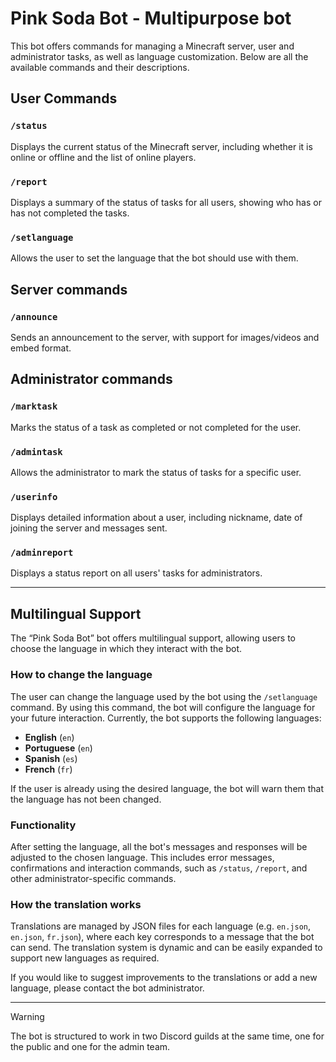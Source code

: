 # Pink Soda Bot - Multipurpose bot

This bot offers commands for managing a Minecraft server, user and administrator tasks, as well as language customization. Below are all the available commands and their descriptions.

## User Commands

### `/status`
Displays the current status of the Minecraft server, including whether it is online or offline and the list of online players.

### `/report`
Displays a summary of the status of tasks for all users, showing who has or has not completed the tasks.

### `/setlanguage`
Allows the user to set the language that the bot should use with them.

## Server commands

### `/announce`
Sends an announcement to the server, with support for images/videos and embed format.

## Administrator commands

### `/marktask`
Marks the status of a task as completed or not completed for the user.

### `/admintask`
Allows the administrator to mark the status of tasks for a specific user.

### `/userinfo`
Displays detailed information about a user, including nickname, date of joining the server and messages sent.

### `/adminreport`
Displays a status report on all users' tasks for administrators.

---

## Multilingual Support

The “Pink Soda Bot” bot offers multilingual support, allowing users to choose the language in which they interact with the bot.

### How to change the language

The user can change the language used by the bot using the `/setlanguage` command. By using this command, the bot will configure the language for your future interaction.
Currently, the bot supports the following languages:

- **English** (`en`)
- **Portuguese** (`en`)
- **Spanish** (`es`)
- **French** (`fr`)

If the user is already using the desired language, the bot will warn them that the language has not been changed.

### Functionality

After setting the language, all the bot's messages and responses will be adjusted to the chosen language. This includes error messages, confirmations and interaction commands, such as `/status`, `/report`, and other administrator-specific commands.

### How the translation works

Translations are managed by JSON files for each language (e.g. `en.json`, `en.json`, `fr.json`), where each key corresponds to a message that the bot can send. The translation system is dynamic and can be easily expanded to support new languages as required.

If you would like to suggest improvements to the translations or add a new language, please contact the bot administrator.

---

> [!WARNING]
> The bot is structured to work in two Discord guilds at the same time, one for the public and one for the admin team.
